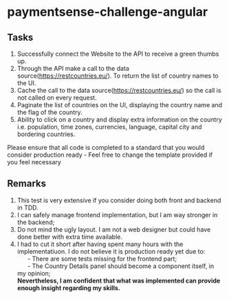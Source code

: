 # paymentsense-challenge-angular

## Tasks
1. Successfully connect the Website to the API to receive a green thumbs up.
2. Through the API make a call to the data source(https://restcountries.eu/). To return the list of country names to the UI.
3. Cache the call to the data source(https://restcountries.eu/) so the call is not called on every request.
4. Paginate the list of countries on the UI, displaying the country name and the flag of the country.
5. Ability to click on a country and display extra information on the country
  i.e. population, time zones, currencies, language, capital city and bordering countries.

Please ensure that all code is completed to a standard that you would consider production ready - Feel free to change the template provided if you feel necessary

## Remarks
1. This test is very extensive if you consider doing both front and backend in TDD.
2. I can safely manage frontend implementation, but I am way stronger in the backend;
3. Do not mind the ugly layout. I am not a web designer but could have done better with extra time available.
4. I had to cut it short after having spent many hours with the implementatiuon. I do not believe it is production ready yet due to:  
&nbsp;&nbsp;&nbsp;&nbsp;&nbsp;&nbsp;- There are some tests missing for the frontend part;  
&nbsp;&nbsp;&nbsp;&nbsp;&nbsp;&nbsp;- The Country Details panel should become a component itself, in my opinion;  
**Nevertheless, I am confident that what was implemented can provide enough insight regarding my skills.**
